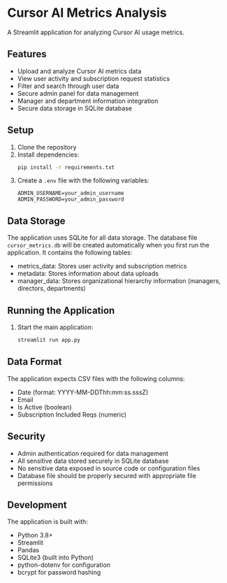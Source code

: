 # Cursor AI Metrics Analysis

A Streamlit application for analyzing Cursor AI usage metrics.

## Features

- Upload and analyze Cursor AI metrics data
- View user activity and subscription request statistics
- Filter and search through user data
- Secure admin panel for data management
- Manager and department information integration
- Secure data storage in SQLite database

## Setup

1. Clone the repository
2. Install dependencies:
   ```bash
   pip install -r requirements.txt
   ```
3. Create a `.env` file with the following variables:
   ```
   ADMIN_USERNAME=your_admin_username
   ADMIN_PASSWORD=your_admin_password
   ```

## Data Storage

The application uses SQLite for all data storage. The database file `cursor_metrics.db` will be created automatically when you first run the application. It contains the following tables:
- metrics_data: Stores user activity and subscription metrics
- metadata: Stores information about data uploads
- manager_data: Stores organizational hierarchy information (managers, directors, departments)

## Running the Application

1. Start the main application:
   ```bash
   streamlit run app.py
   ```


## Data Format

The application expects CSV files with the following columns:
- Date (format: YYYY-MM-DDThh:mm:ss.sssZ)
- Email
- Is Active (boolean)
- Subscription Included Reqs (numeric)

## Security

- Admin authentication required for data management
- All sensitive data stored securely in SQLite database
- No sensitive data exposed in source code or configuration files
- Database file should be properly secured with appropriate file permissions

## Development

The application is built with:
- Python 3.8+
- Streamlit
- Pandas
- SQLite3 (built into Python)
- python-dotenv for configuration
- bcrypt for password hashing
